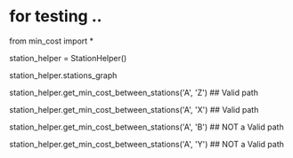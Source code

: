 # for testing ..


from min_cost import *  

station_helper = StationHelper()

station_helper.stations_graph


station_helper.get_min_cost_between_stations('A', 'Z') ## Valid path

station_helper.get_min_cost_between_stations('A', 'X') ## Valid path

station_helper.get_min_cost_between_stations('A', 'B') ## NOT a Valid path

station_helper.get_min_cost_between_stations('A', 'Y') ## NOT a Valid path
